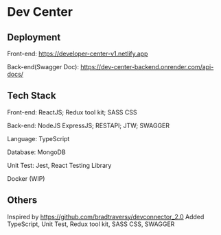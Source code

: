 # Dev Center

## Deployment
Front-end: https://developer-center-v1.netlify.app 

Back-end(Swagger Doc): https://dev-center-backend.onrender.com/api-docs/

## Tech Stack
Front-end: ReactJS; Redux tool kit; SASS CSS

Back-end: NodeJS ExpressJS; RESTAPI; JTW; SWAGGER

Language: TypeScript

Database: MongoDB

Unit Test: Jest, React Testing Library

Docker (WIP)

## Others
Inspired by https://github.com/bradtraversy/devconnector_2.0
Added TypeScript, Unit Test, Redux tool kit, SASS CSS, SWAGGER

